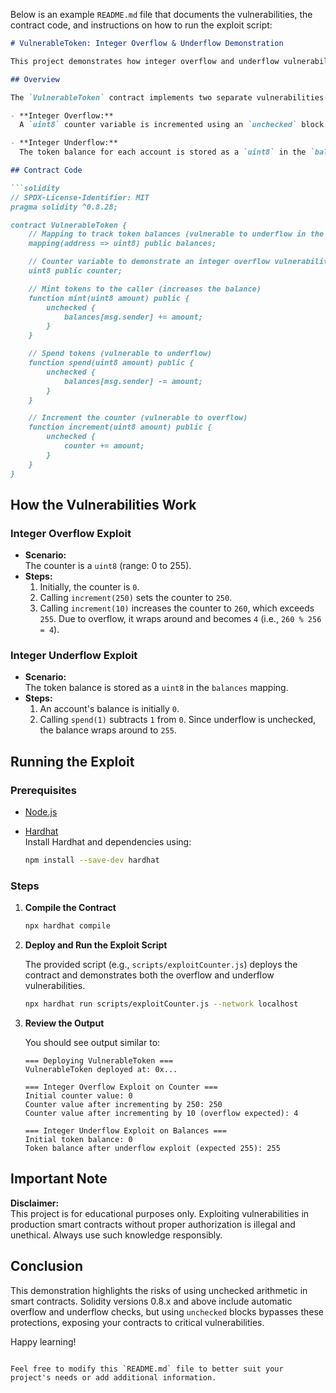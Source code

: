 Below is an example `README.md` file that documents the vulnerabilities, the contract code, and instructions on how to run the exploit script:

```markdown
# VulnerableToken: Integer Overflow & Underflow Demonstration

This project demonstrates how integer overflow and underflow vulnerabilities can occur in Solidity smart contracts when using unchecked arithmetic operations.

## Overview

The `VulnerableToken` contract implements two separate vulnerabilities:

- **Integer Overflow:**  
  A `uint8` counter variable is incremented using an `unchecked` block. When the sum exceeds the maximum value of `255`, it wraps around to a lower value. For example, incrementing `250` by `10` results in `260`, which overflows and becomes `4`.

- **Integer Underflow:**  
  The token balance for each account is stored as a `uint8` in the `balances` mapping. The `spend` function subtracts tokens using an `unchecked` block. If you try to spend tokens when your balance is `0`, the subtraction underflows and wraps around to `255`.

## Contract Code

```solidity
// SPDX-License-Identifier: MIT
pragma solidity ^0.8.28;

contract VulnerableToken {
    // Mapping to track token balances (vulnerable to underflow in the spend function)
    mapping(address => uint8) public balances;

    // Counter variable to demonstrate an integer overflow vulnerability
    uint8 public counter;

    // Mint tokens to the caller (increases the balance)
    function mint(uint8 amount) public {
        unchecked {
            balances[msg.sender] += amount;
        }
    }

    // Spend tokens (vulnerable to underflow)
    function spend(uint8 amount) public {
        unchecked {
            balances[msg.sender] -= amount;
        }
    }

    // Increment the counter (vulnerable to overflow)
    function increment(uint8 amount) public {
        unchecked {
            counter += amount;
        }
    }
}
```

## How the Vulnerabilities Work

### Integer Overflow Exploit

- **Scenario:**  
  The counter is a `uint8` (range: 0 to 255).  
- **Steps:**  
  1. Initially, the counter is `0`.
  2. Calling `increment(250)` sets the counter to `250`.
  3. Calling `increment(10)` increases the counter to `260`, which exceeds `255`. Due to overflow, it wraps around and becomes `4` (i.e., `260 % 256 = 4`).

### Integer Underflow Exploit

- **Scenario:**  
  The token balance is stored as a `uint8` in the `balances` mapping.  
- **Steps:**  
  1. An account's balance is initially `0`.
  2. Calling `spend(1)` subtracts `1` from `0`. Since underflow is unchecked, the balance wraps around to `255`.

## Running the Exploit

### Prerequisites

- [Node.js](https://nodejs.org/)
- [Hardhat](https://hardhat.org/)  
  Install Hardhat and dependencies using:

  ```bash
  npm install --save-dev hardhat
  ```

### Steps

1. **Compile the Contract**

   ```bash
   npx hardhat compile
   ```

2. **Deploy and Run the Exploit Script**

   The provided script (e.g., `scripts/exploitCounter.js`) deploys the contract and demonstrates both the overflow and underflow vulnerabilities.

   ```bash
   npx hardhat run scripts/exploitCounter.js --network localhost
   ```

3. **Review the Output**

   You should see output similar to:

   ```
   === Deploying VulnerableToken ===
   VulnerableToken deployed at: 0x...
   
   === Integer Overflow Exploit on Counter ===
   Initial counter value: 0
   Counter value after incrementing by 250: 250
   Counter value after incrementing by 10 (overflow expected): 4
   
   === Integer Underflow Exploit on Balances ===
   Initial token balance: 0
   Token balance after underflow exploit (expected 255): 255
   ```

## Important Note

**Disclaimer:**  
This project is for educational purposes only. Exploiting vulnerabilities in production smart contracts without proper authorization is illegal and unethical. Always use such knowledge responsibly.

## Conclusion

This demonstration highlights the risks of using unchecked arithmetic in smart contracts. Solidity versions 0.8.x and above include automatic overflow and underflow checks, but using `unchecked` blocks bypasses these protections, exposing your contracts to critical vulnerabilities.

Happy learning!
```

Feel free to modify this `README.md` file to better suit your project's needs or add additional information.